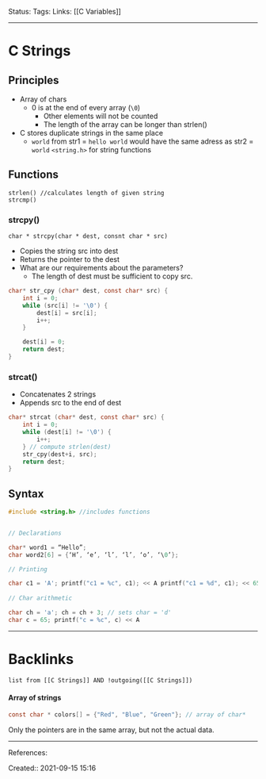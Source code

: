 Status: 
Tags: 
Links: [[C Variables]]
___
# C Strings
## Principles
- Array of chars
	- 0 is at the end of every array (`\0`)
		- Other elements will not be counted
		- The length of the array can be longer than strlen()
- C stores duplicate strings in the same place
	- `world` from str1 =  `hello world` would have the same adress as str2 = `world`
`<string.h>` for string functions
## Functions
```
strlen() //calculates length of given string
strcmp()
```
### strcpy()
`char * strcpy(char * dest, consnt char * src)`
-   Copies the string src into dest
-   Returns the pointer to the dest
-   What are our requirements about the parameters?
    -   The length of dest must be sufficient to copy src.
```c
char* str_cpy (char* dest, const char* src) {
    int i = 0;
    while (src[i] != '\0') {
        dest[i] = src[i];
        i++;
    }

    dest[i] = 0;
    return dest;
}

```
### strcat()

-   Concatenates 2 strings
-   Appends src to the end of dest

```c
char* strcat (char* dest, const char* src) {
    int i = 0;
    while (dest[i] != '\0') {
        i++;
    } // compute strlen(dest)
    str_cpy(dest+i, src);
    return dest;
}
```
## Syntax
```c
#include <string.h> //includes functions


// Declarations

char* word1 = “Hello”; 
char word2[6] = {‘H’, ‘e’, ‘l’, ‘l’, ‘o’, ‘\0’};

// Printing

char c1 = 'A'; printf("c1 = %c", c1); << A printf("c1 = %d", c1); << 65
	
// Char arithmetic

char ch = 'a'; ch = ch + 3; // sets char = 'd' 
char c = 65; printf("c = %c", c) << A
```
___
# Backlinks
```dataview
list from [[C Strings]] AND !outgoing([[C Strings]])
```
#### Array of strings

```c
const char * colors[] = {"Red", "Blue", "Green"}; // array of char*
```

Only the pointers are in the same array, but not the actual data.
___
References:

Created:: 2021-09-15 15:16
